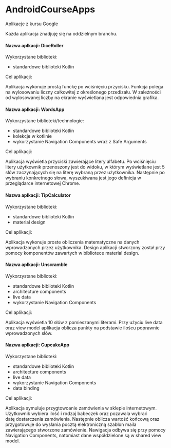 # AndroidCourseApps
Aplikacje z kursu Google

Każda aplikacja znadjuję się na oddzielnym branchu.

<h4>Nazwa aplkacji: DiceRoller</h4>
Wykorzystane biblioteki: 
<ul>
<li>standardowe biblioteki Kotlin</li>
</ul>
<p>Cel aplikacji:</p>
Aplikacja wykonuje prostą funckę po wciśnięciu przycisku. Funkcja polega na wylosowaniu liczny całkowitej z określonego przedizału. W zależności od wylosowanej liczby na ekranie wyświetlana jest odpowiednia grafika.


<h4>Nazwa aplkacji: WordsApp</h4>
Wykorzystane biblioteki/technologie:
<ul>
  <li>standardowe biblioteki Kotlin</li>
<li>kolekcje w kotlinie</li>
<li>wykorzystanie Navigation Components wraz z Safe Arguments</li>
</ul>
<p>Cel aplikacji:</p>
Aplikacja wyświetla przyciski zawierające litery alfabetu. Po wciśnięciu litery użytkownik przenoszony jest do widoku, w którym wyświetlane jest 5 słów zaczynających się na literę wybraną przez użytkownika. Następnie po wybraniu konkretnego słowa, wyszukiwana jest jego definicja w przeglądarce internetowej Chrome.

<h4>Nazwa aplkacji: TipCalculator</h4>
Wykorzystane biblioteki: 
<ul>
  <li>standardowe biblioteki Kotlin</li>
  <li>material design</li>
</ul>
<p>Cel aplikacji:</p>
Aplikacja wykonuje proste obliczenia matematyczne na danych wprowadzonych przez użytkownika. Design aplikacji stworzony został przy pomocy komponentów zawartych w bibliotece material design.


<h4>Nazwa aplkacji: Unscramble</h4>
Wykorzystane biblioteki:
<ul>
  <li>standardowe biblioteki Kotlin</li>
  <li>architecture components</li>
  <li>live data</li>
  <li>wykorzystanie Navigation Components</li>
</ul>
<p>Cel aplikacji:</p>
Aplikacja wyświetla 10 słów z pomieszanymi literami. Przy użyciu live data oraz view model aplikacja oblicza punkty na podstawie iloścu poprawnie wprowadzonych słów.


<h4>Nazwa aplkacji: CupcakeApp</h4>
Wykorzystane biblioteki: 
<ul>
  <li>standardowe biblioteki Kotlin</li>
  <li>architecture components</li>
  <li>live data</li>
  <li>wykorzystanie Navigation Components</li>
  <li>data binding</li>
</ul>
<p>Cel aplikacji:</p>
Aplikacja symuluje przygtowoanie zamówienia w sklepie internetowym. Użytkownik wybiera ilość i rodzaj babeczek oraz pozawala wybrać datę dostarczenia zamówienia. Następnie oblicza wartość końcową oraz przygotowuje do wysłania pocztą elektroniczną szablon maila zawierającego stworzone zamówienie. Nawigacja odbywa się przy pomocy Navigation Components, natomiast dane współdzielone są w shared view model.

